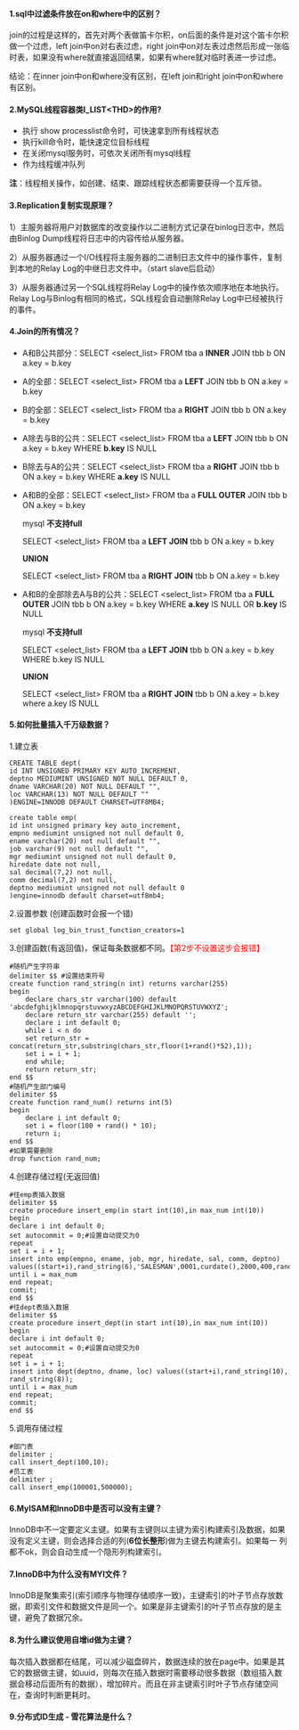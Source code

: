 #### 1.sql中过滤条件放在on和where中的区别？

​	join的过程是这样的，首先对两个表做笛卡尔积，on后面的条件是对这个笛卡尔积做一个过虑，left join中on对右表过虑，right join中on对左表过虑然后形成一张临时表，如果没有where就直接返回结果，如果有where就对临时表进一步过虑。

结论：在inner join中on和where没有区别，在left join和right join中on和where有区别。

#### 2.MySQL线程容器类I_LIST\<THD>的作用?

- 执行 show processlist命令时，可快速拿到所有线程状态
- 执行kill命令时，能快速定位目标线程
- 在关闭mysql服务时，可依次关闭所有mysql线程
- 作为线程缓冲队列

**注**：线程相关操作，如创建、结束、跟踪线程状态都需要获得一个互斥锁。

#### 3.Replication复制实现原理？

1）主服务器将用户对数据库的改变操作以二进制方式记录在binlog日志中，然后由Binlog Dump线程将日志中的内容传给从服务器。

2）从服务器通过一个I/O线程将主服务器的二进制日志文件中的操作事件，复制到本地的Relay Log的中继日志文件中。（start slave后启动）

3）从服务器通过另一个SQL线程将Relay Log中的操作依次顺序地在本地执行。Relay Log与Binlog有相同的格式，SQL线程会自动删除Relay Log中已经被执行的事件。

#### 4.Join的所有情况？

- A和B公共部分：SELECT <select_list> FROM tba a **INNER** JOIN tbb b ON a.key = b.key

- A的全部：SELECT <select_list> FROM tba a **LEFT** JOIN tbb b ON a.key = b.key
- B的全部：SELECT <select_list> FROM tba a **RIGHT** JOIN tbb b ON a.key = b.key

- A除去与B的公共：SELECT <select_list> FROM tba a **LEFT** JOIN tbb b ON a.key = b.key WHERE **b.key** IS NULL

- B除去与A的公共：SELECT <select_list> FROM tba a **RIGHT** JOIN tbb b ON a.key = b.key WHERE **a.key** IS NULL

- A和B的全部：SELECT <select_list> FROM tba a **FULL OUTER** JOIN tbb b ON a.key = b.key

  mysql **不支持full**

  SELECT <select_list> FROM tba a **LEFT JOIN** tbb b ON a.key = b.key 

  **UNION** 

  SELECT <select_list> FROM tba a **RIGHT JOIN** tbb b ON a.key = b.key 

- A和B的全部除去A与B的公共：SELECT <select_list> FROM tba a **FULL OUTER** JOIN tbb b ON a.key = b.key WHERE **a.key** IS NULL OR **b.key** IS NULL

  mysql **不支持full**

  SELECT <select_list> FROM tba a **LEFT JOIN** tbb b ON a.key = b.key  WHERE b.key IS NULL

  **UNION** 

  SELECT <select_list> FROM tba a **RIGHT JOIN** tbb b ON a.key = b.key where a.key IS NULL

#### 5.如何批量插入千万级数据？

1.建立表

```mysql
CREATE TABLE dept(
id INT UNSIGNED PRIMARY KEY AUTO_INCREMENT,
deptno MEDIUMINT UNSIGNED NOT NULL DEFAULT 0,
dname VARCHAR(20) NOT NULL DEFAULT "",
loc VARCHAR(13) NOT NULL DEFAULT ""
)ENGINE=INNODB DEFAULT CHARSET=UTF8MB4;

create table emp(
id int unsigned primary key auto_increment,
empno mediumint unsigned not null default 0,
ename varchar(20) not null default "",
job varchar(9) not null default "",
mgr mediumint unsigned not null default 0,
hiredate date not null,
sal decimal(7,2) not null,
comm decimal(7,2) not null,
deptno mediumint unsigned not null default 0
)engine=innodb default charset=utf8mb4;
```

2.设置参数 (创建函数时会报一个错)

```mysql
set global log_bin_trust_function_creators=1
```

3.创建函数(有返回值)，保证每条数据都不同。<span style='color:red'>【第2步不设置这步会报错】</span>

```mysql
#随机产生字符串
delimiter $$ #设置结束符号
create function rand_string(n int) returns varchar(255)
begin
	declare chars_str varchar(100) default 'abcdefghijklmnopqrstuvwxyzABCDEFGHIJKLMNOPQRSTUVWXYZ';
	declare return_str varchar(255) default '';
	declare i int default 0;
	while i < n do
	set return_str = concat(return_str,substring(chars_str,floor(1+rand()*52),1));
	set i = i + 1;
	end while;
	return return_str;
end $$
#随机产生部门编号
delimiter $$
create function rand_num() returns int(5)
begin
	declare i int default 0;
	set i = floor(100 + rand() * 10);
	return i;
end $$
#如果需要删除
drop function rand_num;
```

4.创建存储过程(无返回值)

```mysql
#往emp表插入数据
delimiter $$
create procedure insert_emp(in start int(10),in max_num int(10))
begin
declare i int default 0;
set autocommit = 0;#设置自动提交为0
repeat
set i = i + 1;
insert into emp(empno, ename, job, mgr, hiredate, sal, comm, deptno) values((start+i),rand_string(6),'SALESMAN',0001,curdate(),2000,400,rand_num());
until i = max_num
end repeat;
commit;
end $$
#往dept表插入数据
delimiter $$
create procedure insert_dept(in start int(10),in max_num int(10))
begin
declare i int default 0;
set autocommit = 0;#设置自动提交为0
repeat
set i = i + 1;
insert into dept(deptno, dname, loc) values((start+i),rand_string(10), rand_string(8));
until i = max_num
end repeat;
commit;
end $$
```

5.调用存储过程

```mysql
#部门表
delimiter ;
call insert_dept(100,10);
#员工表
delimiter ;
call insert_emp(100001,500000);
```

#### 6.MyISAM和InnoDB中是否可以没有主键？

​	InnoDB中不一定要定义主键。如果有主键则以主键为索引构建索引及数据，如果没有定义主键，则会选择合适的列(**6位长整形**)做为主键去构建索引。如果每一 列都不ok，则会自动生成一个隐形列构建索引。

#### 7.InnoDB中为什么没有MYI文件？

​	InnoDB是聚集索引(索引顺序与物理存储顺序一致)，主键索引的叶子节点存放数据，即索引文件和数据文件是同一个。如果是非主键索引的叶子节点存放的是主键，避免了数据冗余。

#### 8.为什么建议使用自增id做为主键？

​	每次插入数据都在结尾，可以减少磁盘碎片，数据连续的放在page中。如果是其它的数据做主键，如uuid，则每次在插入数据时需要移动很多数据（数组插入数据会移动后面所有的数据），增加碎片。而且在非主键索引时叶子节点存储空间在，查询时判断更耗时。

#### 9.分布式ID生成 - 雪花算法是什么？